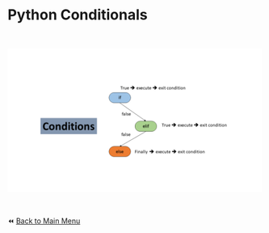 # Python Conditionals

&nbsp;


![Python Conditionals](../../Basics/img/conditions.png)


&nbsp;

:rewind: [Back to Main Menu](https://github.com/kumar1987an/Python_Sept2021_Tutorials/blob/root/README.md)
